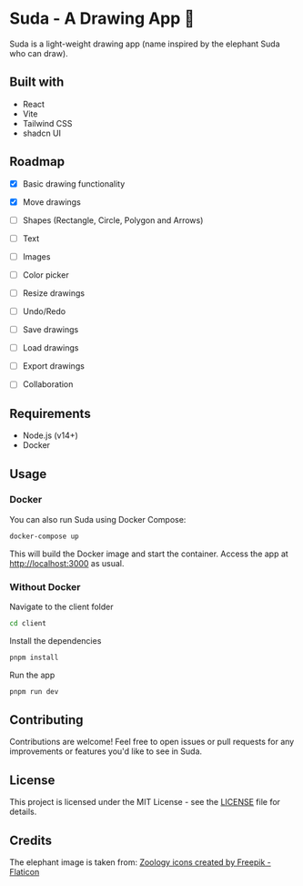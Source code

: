 # Suda - A Drawing App 🎨

Suda is a light-weight drawing app (name inspired by the elephant Suda who can draw).

## Built with
- React
- Vite
- Tailwind CSS
- shadcn UI

## Roadmap
- [x] Basic drawing functionality
- [x] Move drawings
- [ ] Shapes (Rectangle, Circle, Polygon and Arrows)
- [ ] Text
- [ ] Images
- [ ] Color picker
- [ ] Resize drawings
- [ ] Undo/Redo
- [ ] Save drawings
- [ ] Load drawings
- [ ] Export drawings
- [ ] Collaboration



## Requirements

- Node.js (v14+)
- Docker

## Usage

### Docker

You can also run Suda using Docker Compose:

```bash
docker-compose up
```

This will build the Docker image and start the container. Access the app at [http://localhost:3000](http://localhost:3000) as usual.

### Without Docker
Navigate to the client folder
```bash
cd client
```
Install the dependencies
```bash
pnpm install
```
Run the app
```bash
pnpm run dev
```


## Contributing

Contributions are welcome! Feel free to open issues or pull requests for any improvements or features you'd like to see in Suda.

## License

This project is licensed under the MIT License - see the [LICENSE](LICENSE) file for details.

## Credits
The elephant image is taken from: [Zoology icons created by Freepik - Flaticon](https://www.flaticon.com/free-icons/zoology)
